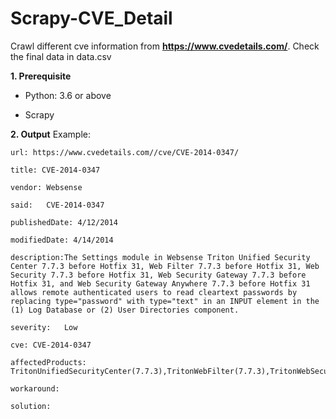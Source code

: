 # Scrapy-CVE_Detail

Crawl different cve information from **https://www.cvedetails.com/**. Check the final data in data.csv


**1. Prerequisite**

- Python: 3.6 or above

- Scrapy


**2. Output**
Example:

```
url: https://www.cvedetails.com//cve/CVE-2014-0347/

title: CVE-2014-0347

vendor:	Websense

said:	CVE-2014-0347

publishedDate: 4/12/2014	

modifiedDate: 4/14/2014	

description:The Settings module in Websense Triton Unified Security Center 7.7.3 before Hotfix 31, Web Filter 7.7.3 before Hotfix 31, Web Security 7.7.3 before Hotfix 31, Web Security Gateway 7.7.3 before Hotfix 31, and Web Security Gateway Anywhere 7.7.3 before Hotfix 31 allows remote authenticated users to read cleartext passwords by replacing type="password" with type="text" in an INPUT element in the (1) Log Database or (2) User Directories component.

severity:	Low

cve: CVE-2014-0347

affectedProducts:	TritonUnifiedSecurityCenter(7.7.3),TritonWebFilter(7.7.3),TritonWebSecurity(7.7.3),TritonWebSecurityGateway(7.7.3),TritonWebSecurityGatewayAnywhere(7.7.3)

workaround:	

solution:
```
